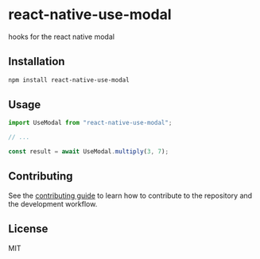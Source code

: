 # react-native-use-modal

hooks for the react native modal

## Installation

```sh
npm install react-native-use-modal
```

## Usage

```js
import UseModal from "react-native-use-modal";

// ...

const result = await UseModal.multiply(3, 7);
```

## Contributing

See the [contributing guide](CONTRIBUTING.md) to learn how to contribute to the repository and the development workflow.

## License

MIT
